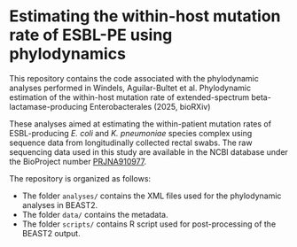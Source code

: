 # Estimating the within-host mutation rate of ESBL-PE using phylodynamics
This repository contains the code associated with the phylodynamic analyses performed in Windels, Aguilar-Bultet et al. Phylodynamic estimation of the within-host mutation rate of extended-spectrum beta-lactamase-producing Enterobacterales (2025, bioRXiv)

These analyses aimed at estimating the within-patient mutation rates of ESBL-producing *E. coli* and *K. pneumoniae* species complex using sequence data from longitudinally collected rectal swabs.
The raw sequencing data used in this study are available in the NCBI database under the BioProject number [PRJNA910977](https://www.ncbi.nlm.nih.gov/bioproject/?term=PRJNA910977).

The repository is organized as follows:
- The folder `analyses/` contains the XML files used for the phylodynamic analyses in BEAST2.
- The folder `data/` contains the metadata.
- The folder `scripts/` contains R script used for post-processing of the BEAST2 output.